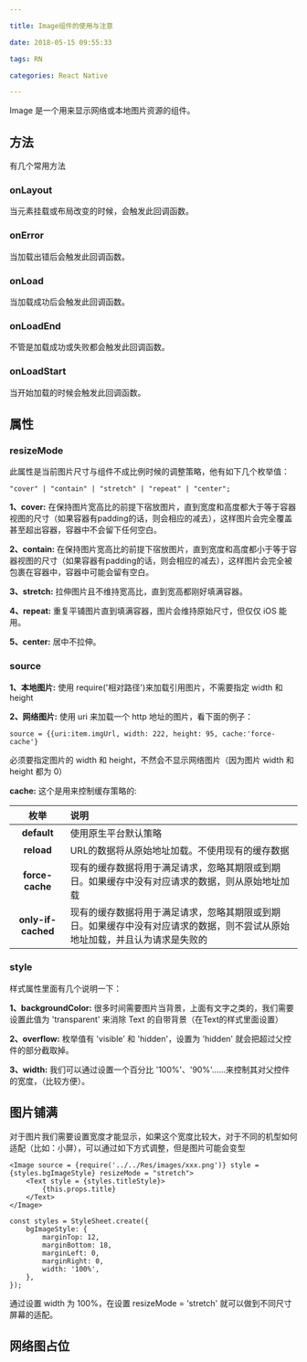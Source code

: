 ```yaml
---

title: Image组件的使用与注意

date: 2018-05-15 09:55:33

tags: RN

categories: React Native

---
```


Image 是一个用来显示网络或本地图片资源的组件。

## 方法

有几个常用方法

### onLayout 

当元素挂载或布局改变的时候，会触发此回调函数。

### onError

当加载出错后会触发此回调函数。

### onLoad

当加载成功后会触发此回调函数。

### onLoadEnd

不管是加载成功或失败都会触发此回调函数。

### onLoadStart

当开始加载的时候会触发此回调函数。

## 属性

### resizeMode

此属性是当前图片尺寸与组件不成比例时候的调整策略，他有如下几个枚举值：

```
"cover" | "contain" | "stretch" | "repeat" | "center";
```

**1、cover:** 在保持图片宽高比的前提下宿放图片，直到宽度和高度都大于等于容器视图的尺寸（如果容器有padding的话，则会相应的减去），这样图片会完全覆盖甚至超出容器，容器中不会留下任何空白。

**2、contain:** 在保持图片宽高比的前提下宿放图片，直到宽度和高度都小于等于容器视图的尺寸（如果容器有padding的话，则会相应的减去），这样图片会完全被包裹在容器中，容器中可能会留有空白。

**3、stretch:** 拉伸图片且不维持宽高比，直到宽高都刚好填满容器。

**4、repeat:** 重复平铺图片直到填满容器，图片会维持原始尺寸，但仅仅 iOS 能用。

**5、center:** 居中不拉伸。

### source

**1、本地图片:** 使用 require('相对路径')来加载引用图片，不需要指定 width 和 height

**2、网络图片:** 使用 uri 来加载一个 http 地址的图片，看下面的例子：

```
source = {{uri:item.imgUrl, width: 222, height: 95, cache:'force-cache'}
```

必须要指定图片的 width 和 height，不然会不显示网络图片（因为图片 width 和 height 都为 0）

**cache:** 这个是用来控制缓存策略的:

| 枚举				| 			说明			|
| :------------:	| :-------------------	|
| **default**		| 使用原生平台默认策略		|
| **reload**		| URL的数据将从原始地址加载。不使用现有的缓存数据|
| **force-cache**| 现有的缓存数据将用于满足请求，忽略其期限或到期日。如果缓存中没有对应请求的数据，则从原始地址加载					|
| **only-if-cached**| 现有的缓存数据将用于满足请求，忽略其期限或到期日。如果缓存中没有对应请求的数据，则不尝试从原始地址加载，并且认为请求是失败的|

### style

样式属性里面有几个说明一下：

**1、backgroundColor:** 很多时间需要图片当背景，上面有文字之类的，我们需要设置此值为 'transparent' 来消除 Text 的自带背景（在Text的样式里面设置）

**2、overflow:** 枚举值有 'visible' 和 'hidden'，设置为 'hidden' 就会把超过父控件的部分截取掉。

**3、width:** 我们可以通过设置一个百分比 '100%'、'90%'......来控制其对父控件的宽度，（比较方便）。


## 图片铺满

对于图片我们需要设置宽度才能显示，如果这个宽度比较大，对于不同的机型如何适配（比如：小屏），可以通过如下方式调整，但是图片可能会变型

```
<Image source = {require('../../Res/images/xxx.png')} style = {styles.bgImageStyle} resizeMode = "stretch">
    <Text style = {styles.titleStyle}>
        {this.props.title}
    </Text>         
</Image>

const styles = StyleSheet.create({
    bgImageStyle: {
        marginTop: 12,
        marginBottom: 18,
        marginLeft: 0,
        marginRight: 0,
        width: '100%',
    },
});
```

通过设置 width 为 100%，在设置 resizeMode = 'stretch' 就可以做到不同尺寸屏幕的适配。

## 网络图占位

